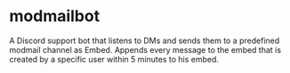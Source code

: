 # modmailbot
A Discord support bot that listens to DMs and sends them to a predefined modmail channel as Embed. Appends every message to the embed that is created by a specific user within 5 minutes to his embed.

